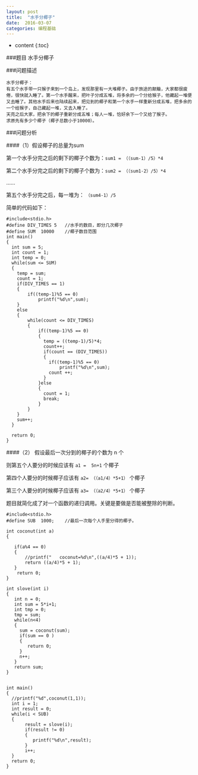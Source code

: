 ```yaml
---
layout: post
title:  "水手分椰子"
date:  2016-03-07
categories: 编程基础
---
```


* content
{:toc}


###题目 水手分椰子

###问题描述

    水手分椰子：
    有五个水手带一只猴子来到一个岛上，发现那里有一大堆椰子。由于旅途的颠簸，大家都很疲倦，很快就入睡了。第一个水手醒来，把叶子分成五堆，将多余的一个分给猴子，他藏起一堆便又去睡了。其他水手后来也陆续起来，把见到的椰子和第一个水手一样重新分成五堆，把多余的一个给猴子，自己藏起一堆，又去入睡了。
    天亮之后大家，把余下的椰子重新分成五堆；每人一堆，恰好余下一个又给了猴子。
    求原先有多少个椰子（椰子总数小于10000）。
    

###问题分析

####（1）假设椰子的总量为sum

第一个水手分完之后的剩下的椰子个数为：`sum1 = （（sum-1）/5）*4`

第二个水手分完之后的剩下的椰子个数为：`sum2 = （（sum1-2）/5）*4`

……

第五个水手分完之后，每一堆为： `（sum4-1）/5`

简单的代码如下：

    #include<stdio.h>
    #define DIV_TIMES 5   //水手的数目，即分几次椰子
    #define SUM  10000    //椰子数目范围
    int main()
    {
      int sum = 5;
      int count = 1;
      int temp = 0;
      while(sum <= SUM)
      {
        temp = sum;
        count = 1;
        if(DIV_TIMES == 1)
        {
            if((temp-1)%5 == 0)
                printf("%d\n",sum);
        }
        else
        {
            while(count <= DIV_TIMES)
            {   
                if((temp-1)%5 == 0)
                {
                  temp = ((temp-1)/5)*4;
                  count++;
                  if(count == (DIV_TIMES))
                  {
                    if((temp-1)%5 == 0)
                        printf("%d\n",sum);
                    count ++;
                  }
                }else
                {
                  count = 1;
                  break;
                }
            }
        }
        sum++;
      }

      return 0;
    }

####（2） 假设最后一次分到的椰子的个数为 n 个

则第五个人要分的时候应该有 `a1 =  5n+1` 个椰子

第四个人要分的时候椰子应该有 `a2= （（a1/4）*5+1）` 个椰子

第三个人要分的时候椰子应该有 `a3= （（a2/4）*5+1）` 个椰子


题目就简化成了对一个函数的递归调用。关键是要做是否能被整除的判断。

    #include<stdio.h>
    #define SUB  1000;    //最后一次每个人手里分得的椰子。

    int coconut(int a)
    {

       if(a%4 == 0)
       {
           //printf("   coconut=%d\n",((a/4)*5 + 1));
           return ((a/4)*5 + 1);
       }
        return 0;
    }

    int slove(int i)
    {
       int n = 0;
       int sum = 5*i+1;
       int tmp = 0;
       tmp = sum;
       while(n<4)
       {
         sum = coconut(sum);
         if(sum == 0 )
         {
            return 0;
         }
         n++;
       }
       return sum;
    }


    int main()
    {
      //printf("%d",coconut(1,1));
      int i = 1;
      int result = 0;
      while(i < SUB)
      {
           result = slove(i);
           if(result != 0)
           {
              printf("%d\n",result);
           }
           i++;
      }
      return 0;
    }




